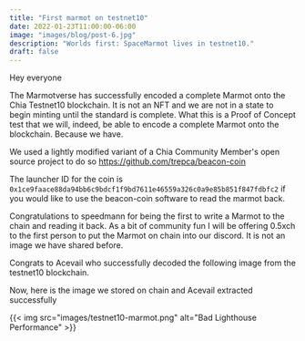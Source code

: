 ```yaml
---
title: "First marmot on testnet10"
date: 2022-01-23T11:00:00-06:00
image: "images/blog/post-6.jpg"
description: "Worlds first: SpaceMarmot lives in testnet10."
draft: false
---
```

Hey everyone 

The Marmotverse has successfully encoded a complete Marmot onto the Chia Testnet10 blockchain. It is not an NFT and we are not in a state to begin minting until the standard is complete. What this is a Proof of Concept test that we will, indeed, be able to encode a complete Marmot onto the blockchain. Because we have.

We used a lightly modified variant of a Chia Community Member's open source project to do so https://github.com/trepca/beacon-coin

The launcher ID for the coin is `0x1ce9faace88da94bb6c9bdcf1f9bd7611e46559a326c0a9e85b851f847fdbfc2` if you would like to use the beacon-coin software to read the marmot back.

Congratulations to speedmann for being the first to write a Marmot to the chain and reading it back. As a bit of community fun I will be offering 0.5xch to the first person to put the Marmot on chain into our discord. It is not an image we have shared before.

Congrats to Acevail who successfully decoded the following image from the testnet10 blockchain. 

Now, here is the image we stored on chain and Acevail extracted successfully

{{< img src="images/testnet10-marmot.png" alt="Bad Lighthouse Performance" >}}
